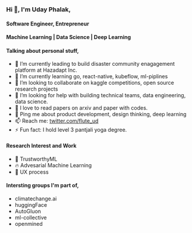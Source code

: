 ### Hi 👋, I'm Uday Phalak, 
#### Software Engineer, Entrepreneur 
#### Machine Learning | Data Science | Deep Learning

#### Talking about personal stuff,
- 🏢 I’m currently leading to build disaster community enagagement platform at Hazadapt Inc.
- 🌱 I’m currently learning go, react-native, kubeflow, ml-piplines
- 👯 I’m looking to collaborate on kaggle competitions, open source research projects 
- 🤔 I’m looking for help with building technical teams, data engineering, data science.
- 📑 I love to read papers on arxiv and paper with codes.
- 💬 Ping me about product development, design thinking, deep learning
- 📫 Reach me: [twitter.com/flute_ud](https://twitter.com/flute_ud)
- ⚡ Fun fact: I hold level 3 pantjali yoga degree.

#### Research Interest and Work
- 🔏 TrustworthyML
- 🔥 Advesarial Machine Learning
- 👐 UX process

#### Intersting groups I'm part of,
- climatechange.ai
- huggingFace
- AutoGluon
- ml-collective
- openmined
